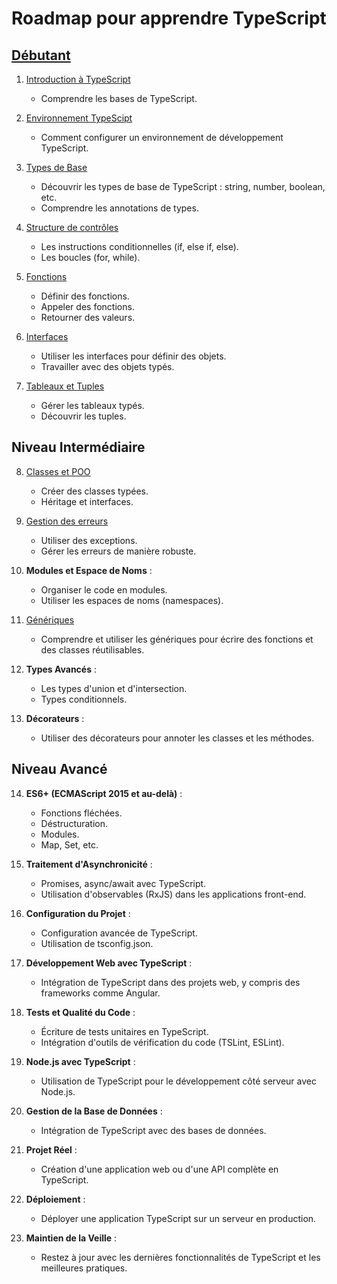 # Roadmap pour apprendre TypeScript

## [Débutant](041_Debutant.md#introduction-à-typescript)

1. [Introduction à TypeScript](041_Debutant.md#introduction-à-typescript)
    - Comprendre les bases de TypeScript.

2. [Environnement TypeScipt](041_Debutant.md#environnement-typescipt)
    - Comment configurer un environnement de développement TypeScript.

3. [Types de Base](041_Debutant.md#types-de-base)
    - Découvrir les types de base de TypeScript : string, number, boolean, etc.
    - Comprendre les annotations de types.

4. [Structure de contrôles](041_Debutant.md#structure-de-contrôles)
    - Les instructions conditionnelles (if, else if, else).
    - Les boucles (for, while).

5. [Fonctions](041_Debutant.md#fonctions)
    - Définir des fonctions.
    - Appeler des fonctions.
    - Retourner des valeurs.

6. [Interfaces](041_Debutant.md#interfaces)
    - Utiliser les interfaces pour définir des objets.
    - Travailler avec des objets typés.

7. [Tableaux et Tuples](041_Debutant.md#tableaux-et-tuples)
    - Gérer les tableaux typés.
    - Découvrir les tuples.


## Niveau Intermédiaire

8. [Classes et POO](042_Intermediaire.ms#classes-et-poo)
   - Créer des classes typées.
   - Héritage et interfaces.

9. [Gestion des erreurs](042_Intermediaire.ms#gestion-des-erreurs)
    - Utiliser des exceptions.
    - Gérer les erreurs de manière robuste.

10. **Modules et Espace de Noms** :
    - Organiser le code en modules.
    - Utiliser les espaces de noms (namespaces).

11. [Génériques](042_Intermediaire.ms#génériques)
    - Comprendre et utiliser les génériques pour écrire des fonctions et des classes réutilisables.

12. **Types Avancés** :
    - Les types d'union et d'intersection.
    - Types conditionnels.

13. **Décorateurs** :
    - Utiliser des décorateurs pour annoter les classes et les méthodes.

## Niveau Avancé

14. **ES6+ (ECMAScript 2015 et au-delà)** :
    - Fonctions fléchées.
    - Déstructuration.
    - Modules.
    - Map, Set, etc.

15. **Traitement d'Asynchronicité** :
    - Promises, async/await avec TypeScript.
    - Utilisation d'observables (RxJS) dans les applications front-end.

16. **Configuration du Projet** :
    - Configuration avancée de TypeScript.
    - Utilisation de tsconfig.json.

17. **Développement Web avec TypeScript** :
    - Intégration de TypeScript dans des projets web, y compris des frameworks comme Angular.

18. **Tests et Qualité du Code** :
    - Écriture de tests unitaires en TypeScript.
    - Intégration d'outils de vérification du code (TSLint, ESLint).

19. **Node.js avec TypeScript** :
    - Utilisation de TypeScript pour le développement côté serveur avec Node.js.

20. **Gestion de la Base de Données** :
    - Intégration de TypeScript avec des bases de données.

21. **Projet Réel** :
    - Création d'une application web ou d'une API complète en TypeScript.

22. **Déploiement** :
    - Déployer une application TypeScript sur un serveur en production.

23. **Maintien de la Veille** :
    - Restez à jour avec les dernières fonctionnalités de TypeScript et les meilleures pratiques.
